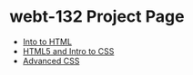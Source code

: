 # webt-132 Project Page

<ul>
    <li><a href="into_to_html/index.html" target=" blank">Into to HTML</a></li>
    <li><a href="HTML5_intro_to_css/index.html" target=" blank">HTML5 and Intro to CSS</a></li>
    <li><a href="adv_css/index.html" target=" blank">Advanced CSS</a></li>
<ul>
